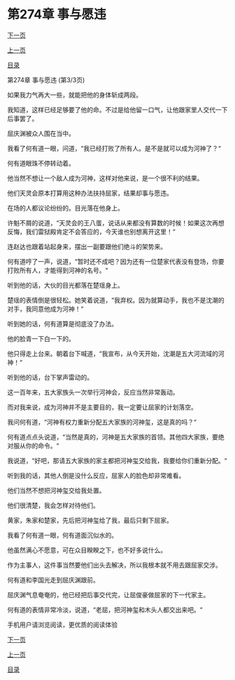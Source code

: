 <h1>第274章   事与愿违</h1>
            <div><p><a href="./822_%E7%AC%AC275%E7%AB%A0_%E8%87%AA%E4%BD%9C%E8%87%AA%E5%8F%97.md">下一页</a></p><p><a href="./820_%E7%AC%AC274%E7%AB%A0_%E4%BA%8B%E4%B8%8E%E6%84%BF%E8%BF%9D.md">上一页</a></p><p><a href="../">目录</a></p></div>
            <div><p>第274章   事与愿违 (第3/3页)</p><p>如果我力气再大一些，就能把他的身体斩成两段。</p><p>我知道，这样已经足够要了他的命。不过是给他留一口气，让他跟家里人交代一下后事罢了。</p><p>屈庆渊被众人围在当中。</p><p>我看了何有道一眼，问道，“我已经打败了所有人。是不是就可以成为河神了？“</p><p>何有道眼珠不停转动着。</p><p>他当然不想让一个敌人成为河神，这样对他来说，是一个很不利的结果。</p><p>他们天灵会原本打算用这种办法扶持屈家，结果却事与愿违。</p><p>在场的人都议论纷纷的。目光落在他身上。</p><p>许魁不屑的说道，“天灵会的王八蛋，说话从来都没有算数的时候！如果这次再想反悔，我们雷狱殿肯定不会答应的，今天谁也别想离开这里！“</p><p>连赵达也跟着站起身来，摆出一副要跟他们绝斗的架势来。</p><p>何有道哼了一声，说道，“暂时还不成吧？因为还有一位楚家代表没有登场，你要打败所有人，才能得到河神的名号。“</p><p>听到他的话，大伙的目光都落在楚瑶身上。</p><p>楚瑶的表情倒是很轻松。她笑着说道，“我弃权。因为就算动手，我也不是沈潮的对手，我同意他成为河神！“</p><p>听到她的话，何有道算是彻底没了办法。</p><p>他的脸青一下白一下的。</p><p>他只得走上台来。朝着台下喊道，“我宣布，从今天开始，沈潮是五大河流域的河神！“</p><p>听到他的话，台下掌声雷动的。</p><p>这一百年来，五大家族头一次举行河神会，反应当然非常轰动。</p><p>而对我来说，成为河神并不是主要目的，我一定要让屈家的计划落空。</p><p>我问何有道，“河神有权力重新分配五大家族的河神玺，这是真的吗？“</p><p>何有道点点头说道，“当然是真的，河神是五大家族的首领。其他四大家族，要绝对服从你的命令。“</p><p>我说道，“好吧，那请五大家族的家主都把河神玺交给我，我要给你们重新分配。“</p><p>听到我的话，其他人倒是没什么反应，屈家人的脸色却非常难看。</p><p>他们当然不想把河神玺交给我处置。</p><p>他们很清楚，我会怎样对待他们。</p><p>黄家，朱家和楚家，先后把河神玺给了我，最后只剩下屈家。</p><p>我看了何有道一眼，何有道面沉似水的。</p><p>他虽然满心不愿意，可在众目睽睽之下，也不好多说什么。</p><p>作为主事人，这件事当然要他们出头去解决，所以我根本就不用去跟屈家交涉。</p><p>何有道和李国光走到屈庆渊跟前。</p><p>屈庆渊气息奄奄的，他已经把后事交代完，让屈俊豪做屈家的下一代家主。</p><p>何有道的表情非常冷淡，说道，“老屈，把河神玺和木头人都交出来吧。“</p><p>手机用户请浏览阅读，更优质的阅读体验</p></div>
            <div><p><a href="./822_%E7%AC%AC275%E7%AB%A0_%E8%87%AA%E4%BD%9C%E8%87%AA%E5%8F%97.md">下一页</a></p><p><a href="./820_%E7%AC%AC274%E7%AB%A0_%E4%BA%8B%E4%B8%8E%E6%84%BF%E8%BF%9D.md">上一页</a></p><p><a href="../">目录</a></p></div>